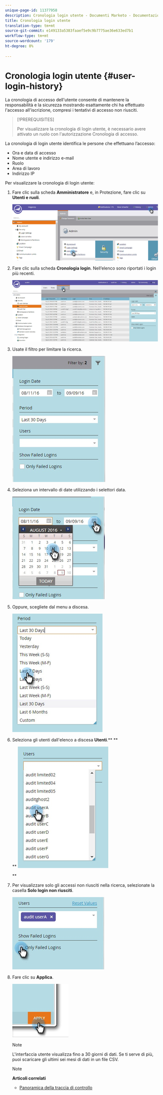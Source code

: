 ```yaml
---
unique-page-id: 11377958
description: Cronologia login utente - Documenti Marketo - Documentazione prodotto
title: Cronologia login utente
translation-type: tm+mt
source-git-commit: e149133a5383faaef5e9c9b7775ae36e633ed7b1
workflow-type: tm+mt
source-wordcount: '179'
ht-degree: 0%

---
```



# Cronologia login utente {#user-login-history}

La cronologia di accesso dell&#39;utente consente di mantenere la responsabilità e la sicurezza mostrando esattamente chi ha effettuato l&#39;accesso all&#39;iscrizione, compresi i tentativi di accesso non riusciti.

>[!PREREQUISITES]
>
>Per visualizzare la cronologia di login utente, è necessario avere attivato un ruolo con l&#39;autorizzazione Cronologia di accesso.

La cronologia di login utente identifica le persone che effettuano l’accesso:

* Ora e data di accesso
* Nome utente e indirizzo e-mail
* Ruolo
* Area di lavoro
* Indirizzo IP

Per visualizzare la cronologia di login utente:

1. Fare clic sulla scheda **Amministratore** e, in Protezione, fare clic su **Utenti e ruoli**.

   ![](assets/image2016-7-12-9-3a2-3a31.png)

1. Fare clic sulla scheda **Cronologia login**. Nell’elenco sono riportati i login più recenti.

   ![](assets/login-history-tab.jpg)

1. Usate il filtro per limitare la ricerca.

   ![](assets/filter-main.jpg)

1. Seleziona un intervallo di date utilizzando i selettori data.

   ![](assets/select-date-range-hand.jpg)

1. Oppure, scegliete dal menu a discesa.

   ![](assets/filter-select-from-dropdown.jpg)

1. Seleziona gli utenti dall&#39;elenco a discesa **Utenti**.** **

   ** ![](assets/user-dropdown.jpg)

   **

1. Per visualizzare solo gli accessi non riusciti nella ricerca, selezionate la casella **Solo login non riusciti**.

   ![](assets/only-failed-logins.jpg)

1. Fare clic su **Applica**.

   ![](assets/click-apply-real.jpg)

   >[!NOTE]
   >
   >L&#39;interfaccia utente visualizza fino a 30 giorni di dati. Se ti serve di più, puoi scaricare gli ultimi sei mesi di dati in un file CSV.

   >[!NOTE]
   >
   >**Articoli correlati**
   >
   >    
   >    
   >    * [Panoramica della traccia di controllo](audit-trail-overview.md)


